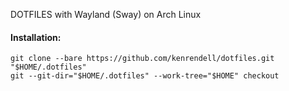 DOTFILES with Wayland (Sway) on Arch Linux

#### Installation:
```
git clone --bare https://github.com/kenrendell/dotfiles.git "$HOME/.dotfiles"
git --git-dir="$HOME/.dotfiles" --work-tree="$HOME" checkout
```
